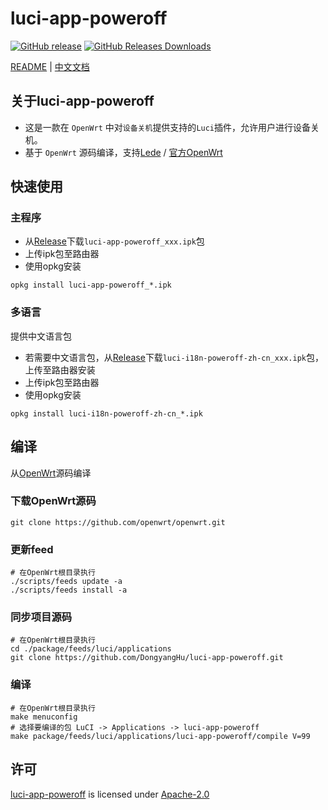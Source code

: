 # luci-app-poweroff
[![GitHub release](https://img.shields.io/github/v/tag/DongyangHu/luci-app-poweroff.svg?label=release)](https://github.com/DongyangHu/luci-app-poweroff/releases)
[![GitHub Releases Downloads](https://img.shields.io/github/downloads/DongyangHu/luci-app-poweroff/total.svg?logo=github)](https://somsubhra.github.io/github-release-stats/?username=DongyangHu&repository=luci-app-poweroff)

[README](README.md) | [中文文档](README_zh.md)

## 关于luci-app-poweroff
- 这是一款在 `OpenWrt` 中对`设备关机`提供支持的`Luci`插件，允许用户进行设备关机。
- 基于 `OpenWrt` 源码编译，支持[Lede](https://github.com/coolsnowwolf/lede) / [官方OpenWrt](https://github.com/openwrt/openwrt)

## 快速使用
### 主程序
- 从[Release](https://github.com/DongyangHu/luci-app-poweroff/releases)下载`luci-app-poweroff_xxx.ipk`包
- 上传ipk包至路由器
- 使用opkg安装
```
opkg install luci-app-poweroff_*.ipk
```

### 多语言
提供中文语言包
- 若需要中文语言包，从[Release](https://github.com/DongyangHu/luci-app-poweroff/releases)下载`luci-i18n-poweroff-zh-cn_xxx.ipk`包，上传至路由器安装
- 上传ipk包至路由器
- 使用opkg安装
```
opkg install luci-i18n-poweroff-zh-cn_*.ipk
```

## 编译
从[OpenWrt](https://github.com/openwrt/openwrt)源码编译
### 下载OpenWrt源码
```
git clone https://github.com/openwrt/openwrt.git
```
### 更新feed
```
# 在OpenWrt根目录执行
./scripts/feeds update -a
./scripts/feeds install -a
```

### 同步项目源码
```
# 在OpenWrt根目录执行
cd ./package/feeds/luci/applications
git clone https://github.com/DongyangHu/luci-app-poweroff.git
```


### 编译
```
# 在OpenWrt根目录执行
make menuconfig
# 选择要编译的包 LuCI -> Applications -> luci-app-poweroff
make package/feeds/luci/applications/luci-app-poweroff/compile V=99
```

## 许可
[luci-app-poweroff](https://github.com/DongyangHu/luci-app-poweroff) is licensed under [Apache-2.0](#LISENCE)





